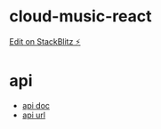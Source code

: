 # cloud-music-react

[Edit on StackBlitz ⚡️](https://stackblitz.com/edit/vitejs-vite-nrozve)

# api

- [api doc](https://binaryify.github.io/NeteaseCloudMusicApi/#/?id=%e8%8e%b7%e5%8f%96%e7%b2%be%e5%93%81%e6%ad%8c%e5%8d%95)
- [api url](https://netease-cloud-music-api-three-rouge-87.vercel.app/)
